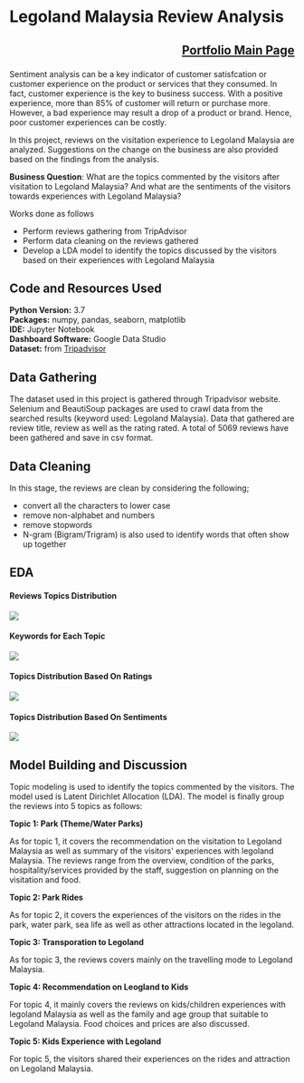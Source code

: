 # Legoland Malaysia Review Analysis

## <p align="right">[Portfolio Main Page](https://github.com/WengWeng0410/Weng_Portfolio)</p>

Sentiment analysis can be a key indicator of customer satisfcation or customer experience on the product or services that they consumed. In fact, customer experience is the key to business success. With a positive experience, more than 85% of customer will return or purchase more. However, a bad experience may result a drop of a product or brand. Hence, poor customer experiences can be costly. 

In this project, reviews on the visitation experience to Legoland Malaysia are analyzed. Suggestions on the change on the business are also provided based on the findings from the analysis. 

**Business Question**: What are the topics commented by the visitors after visitation to Legoland Malaysia? And what are the sentiments of the visitors towards experiences with Legoland Malaysia?

Works done as follows

* Perform reviews gathering from TripAdvisor
* Perform data cleaning on the reviews gathered  
* Develop a LDA model to identify the topics discussed by the visitors based on their experiences with Legoland Malaysia

## Code and Resources Used

**Python Version:** 3.7 <br>
**Packages:** numpy, pandas, seaborn, matplotlib <br>
**IDE:** Jupyter Notebook <br>
**Dashboard Software:** Google Data Studio <br>
**Dataset:** from [Tripadvisor](https://www.tripadvisor.com.my/Attraction_Review-g298278-d3491018-Reviews-Legoland_Malaysia-Johor_Bahru_Johor_Bahru_District_Johor.html) <br>

## Data Gathering

The dataset used in this project is gathered through Tripadvisor website. Selenium and BeautiSoup packages are used to crawl data from the searched results (keyword used: Legoland Malaysia). Data that gathered are review title, review as well as the rating rated. A total of 5069 reviews have been gathered and save in csv format. 

## Data Cleaning

In this stage, the reviews are clean by considering the following;

* convert all the characters to lower case
* remove non-alphabet and numbers
* remove stopwords
* N-gram (Bigram/Trigram) is also used to identify words that often show up together

## EDA

#### Reviews Topics Distribution
![](/images/HRC_Corr.png)

#### Keywords for Each Topic
![](/images/HRC_Corr.png)

#### Topics Distribution Based On Ratings
![](/images/HRC_Corr.png)

#### Topics Distribution Based On Sentiments
![](/images/HRC_Corr.png)


## Model Building and Discussion

Topic modeling is used to identify the topics commented by the visitors. The model used is Latent Dirichlet Allocation (LDA). The model is finally group the reviews into 5 topics as follows:

**Topic 1: Park (Theme/Water Parks)**

As for topic 1, it covers the recommendation on the visitation to Legoland Malaysia as well as summary of the visitors' experiences with legoland Malaysia. The reviews range from the overview, condition of the parks, hospitality/services provided by the staff, suggestion on planning on the visitation and food. 

**Topic 2: Park Rides**

As for topic 2, it covers the experiences of the visitors on the rides in the park, water park, sea life as well as other attractions located in the legoland.

**Topic 3: Transporation to Legoland**

As for topic 3, the reviews covers mainly on the travelling mode to Legoland Malaysia. 

**Topic 4: Recommendation on Leogland to Kids**

For topic 4, it mainly covers the reviews on kids/children experiences with legoland Malaysia as well as the family and age group that suitable to Legoland Malaysia. Food choices and prices are also discussed. 

**Topic 5: Kids Experience with Legoland**

For topic 5, the visitors shared their experiences on the rides and attraction on Legoland Malaysia. 

